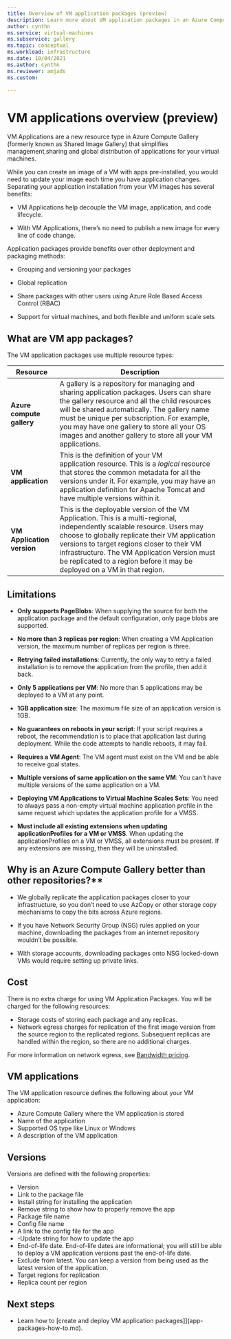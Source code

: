 ```yaml
---
title: Overview of VM application packages (preview)
description: Learn more about VM application packages in an Azure Compute Gallery.
author: cynthn
ms.service: virtual-machines
ms.subservice: gallery
ms.topic: conceptual
ms.workload: infrastructure
ms.date: 10/04/2021
ms.author: cynthn
ms.reviewer: amjads
ms.custom: 

---
```


# VM applications overview (preview)

VM Applications are a new resource type in Azure Compute Gallery (formerly known as Shared Image Gallery) that simplifies management,sharing and global distribution of applications for your virtual machines.


While you can create an image of a VM with apps pre-installed, you would need to update your image each time you have application changes. Separating your application installation from your VM images has several benefits:

- VM Applications help decouple the VM image, application, and code lifecycle. 

- With VM Applications, there’s no need to publish a new image for every line of code change.


Application packages provide benefits over other deployment and packaging methods:

- Grouping and versioning your packages

- Global replication

- Share packages with other users using Azure Role Based Access Control (RBAC)

- Support for virtual machines, and both flexible and uniform scale sets



## What are VM app packages?

The VM application packages use multiple resource types:

| Resource | Description|
|----------|------------|
| **Azure compute gallery** | A gallery is a repository for managing and sharing application packages. Users can share the gallery resource and all the child resources will be shared automatically. The gallery name must be unique per subscription. For example, you may have one gallery to store all your OS images and another gallery to store all your VM applications.|
| **VM application** | This is the definition of your VM application resource. This is a *logical* resource that stores the common metadata for all the versions under it. For example, you may have an application definition for Apache Tomcat and have multiple versions within it. |
| **VM Application version** | This is the deployable version of the VM Application. This is a multi-regional, independently scalable resource. Users may choose to globally replicate their VM application versions to target regions closer to their VM infrastructure. The VM Application Version must be replicated to a region before it may be deployed on a VM in that region. |


## Limitations

- **Only supports PageBlobs**: When supplying the source for both the application package and the default configuration, only page blobs are supported.

- **No more than 3 replicas per region**: When creating a VM Application version, the maximum number of replicas per region is three. 

- **Retrying failed installations**: Currently, the only way to retry a failed installation is to remove the application from the profile, then add it back.

- **Only 5 applications per VM**: No more than 5 applications may be deployed to a VM at any point.

- **1GB application size**: The maximum file size of an application version is 1GB. 

- **No guarantees on reboots in your script**: If your script requires a reboot, the recommendation is to place that application last during deployment. While the code attempts to handle reboots, it may fail.

- **Requires a VM Agent**: The VM agent must exist on the VM and be able to receive goal states.

- **Multiple versions of same application on the same VM**: You can't have multiple versions of the same application on a VM.

- **Deploying VM Applications to Virtual Machine Scales Sets**: You need to always pass a non-empty virtual machine application profile in the same request which updates the application profile for a VMSS.

- **Must include all existing extensions when updating applicationProfiles for a VM or VMSS**. When updating the applicationProfiles on a VM or VMSS, all extensions must be present. If any extensions are missing, then they will be uninstalled.


## Why is an Azure Compute Gallery better than other repositories?**

- We globally replicate the application packages closer to your infrastructure, so you don’t need to use AzCopy or other storage copy mechanisms to copy the bits across Azure regions.

- If you have Network Security Group (NSG) rules applied on your machine, downloading the packages from an internet repository wouldn’t be possible.

- With storage accounts, downloading packages onto NSG locked-down VMs would require setting up private links.

## Cost

There is no extra charge for using VM Application Packages. You will be charged for the following resources:
- Storage costs of storing each package and any replicas. 
- Network egress charges for replication of the first image version from the source region to the replicated regions. Subsequent replicas are handled within the region, so there are no additional charges. 

For more information on network egress, see [Bandwidth pricing](https://azure.microsoft.com/pricing/details/bandwidth/).


## VM applications

The VM application resource defines the following about your VM application:

- Azure Compute Gallery where the VM application is stored
- Name of the application
- Supported OS type like Linux or Windows
- A description of the VM application

## Versions

Versions are defined with the following properties:
- Version
- Link to the package file
- Install string for installing the application
- Remove string to show how to properly remove the app
- Package file name 
- Config file name 
- A link to the config file for the app
- -Update string for how to update the app
- End-of-life date. End-of-life dates are informational; you will still be able to deploy a VM application versions past the end-of-life date.
- Exclude from latest. You can keep a version from being used as the latest version of the application. 
- Target regions for replication
- Replica count per region


## Next steps
<!-- Add a context sentence for the following links. Link to the How-to if there is one for your feature! You can also link to any quickstart templates you have for the feature https://github.com/Azure/azure-quickstart-templates/blob/master/1-CONTRIBUTION-GUIDE/README.md#contribution-guide -->
- Learn how to [create and deploy VM application packages]](app-packages-how-to.md).


